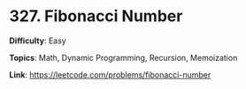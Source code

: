 # 327. Fibonacci Number

**Difficulty**: Easy

**Topics**: Math, Dynamic Programming, Recursion, Memoization

**Link**: https://leetcode.com/problems/fibonacci-number

